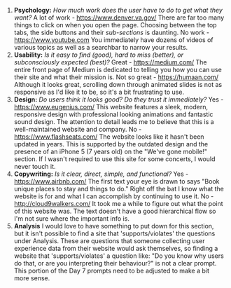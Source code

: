 1. **Psychology:** *How much work does the user have to do to get what they want?*
A lot of work - https://www.denver.va.gov/
  There are far too many things to click on when you open the page. Choosing between the top tabs, the side buttons and their *sub-sections* is daunting.
No work - https://www.youtube.com
  You immediately have dozens of videos of various topics as well as a searchbar to narrow your results.
2. **Usability:** *Is it easy to find (good), hard to miss (better), or subconsciously expected (best)?*
Great - https://medium.com/
  The entire front page of Medium is dedicated to telling you how you can use their site and what their mission is.
Not so great - https://humaan.com/
  Although it looks great, scrolling down through animated slides is not as responsive as I'd like it to be, so it's a bit frustrating to use.
3. **Design:** *Do users think it looks good? Do they trust it immediately?*
Yes - https://www.eugenius.com/
  This website features a sleek, modern, responsive design with professional looking animations and fantastic sound design. The attention to detail leads me to believe that this is a well-maintained website and company.
No - https://www.flashseats.com/
  The website looks like it hasn't been updated in years. This is supported by the outdated design and the presence of an iPhone 5 (7 years old) on the "We've gone mobile!" section. If I wasn't required to use this site for some concerts, I would never touch it.
4. **Copywriting:** *Is it clear, direct, simple, and functional?*
Yes - https://www.airbnb.com/
  The first text your eye is drawn to says "Book unique places to stay and things to do." Right off the bat I know what the website is for and what I can accomplish by continuing to use it.
No - http://cloud9walkers.com/
  It took me a while to figure out what the point of this website was. The text doesn't have a good hierarchical flow so I'm not sure where the important info is.
5. **Analysis**
I would love to have something to put down for this section, but it isn't possible to find a site that 'supports/violates' the questions under Analysis. These are questions that someone collecting user experience data from their website would ask themselves, so finding a website that 'supports/violates' a question like: "Do you know why users do that, or are you interpreting their behaviour?" is not a clear prompt. This portion of the Day 7 prompts need to be adjusted to make a bit more sense.
